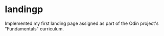 # landingp
Implemented my first landing page assigned as part of the Odin project's "Fundamentals" curriculum.

